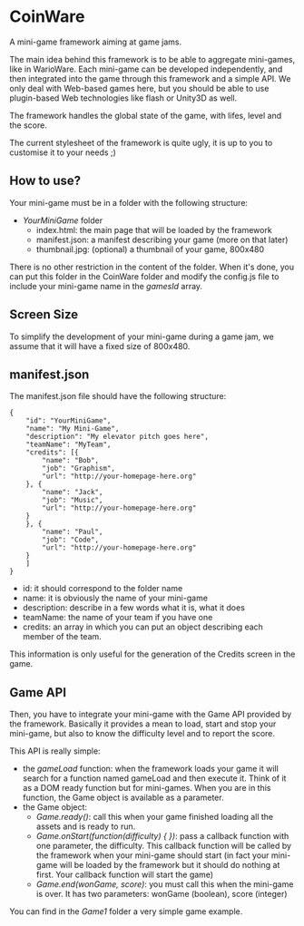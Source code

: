 CoinWare
========

A mini-game framework aiming at game jams.


The main idea behind this framework is to be able to aggregate mini-games, like in WarioWare. Each mini-game can be developed independently, and then integrated into the game through this framework and a simple API. We only deal with Web-based games here, but you should be able to use plugin-based Web technologies like flash or Unity3D as well.

The framework handles the global state of the game, with lifes, level and the score.

The current stylesheet of the framework is quite ugly, it is up to you to customise it to your needs ;)

How to use?
-----------

Your mini-game must be in a folder with the following structure:

* *YourMiniGame* folder
	* index.html: the main page that will be loaded by the framework
	* manifest.json: a manifest describing your game (more on that later)
	* thumbnail.jpg: (optional) a thumbnail of your game, 800x480

There is no other restriction in the content of the folder. When it's done, you can put this folder in the CoinWare folder and modify the config.js file to include your mini-game name in the *gamesId* array.

Screen Size
-----------
To simplify the development of your mini-game during a game jam, we assume that it will have a fixed size of 800x480.


manifest.json
-------------
The manifest.json file should have the following structure:

	{
	    "id": "YourMiniGame",
	    "name": "My Mini-Game",
	    "description": "My elevator pitch goes here",
	    "teamName": "MyTeam",
	    "credits": [{
	        "name": "Bob",
	        "job": "Graphism",
	        "url": "http://your-homepage-here.org"
	    }, {
	        "name": "Jack",
	        "job": "Music",
	        "url": "http://your-homepage-here.org"
	    }
	    }, {
	        "name": "Paul",
	        "job": "Code",
	        "url": "http://your-homepage-here.org"
	    }
	    ]
	}

* id: it should correspond to the folder name
* name: it is obviously the name of your mini-game
* description: describe in a few words what it is, what it does
* teamName: the name of your team if you have one
* credits: an array in which you can put an object describing each member of the team.

This information is only useful for the generation of the Credits screen in the game.


Game API
--------

Then, you have to integrate your mini-game with the Game API provided by the framework. Basically it provides a mean to load, start and stop your mini-game, but also to know the difficulty level and to report the score.

This API is really simple:
* the *gameLoad* function: when the framework loads your game it will search for a function named gameLoad and then execute it. Think of it as a DOM ready function but for mini-games. When you are in this function, the Game object is available as a parameter.
* the Game object: 
	* *Game.ready()*: call this when your game finished loading all the assets and is ready to run.
	* *Game.onStart(function(difficulty) {  })*: pass a callback function with one parameter, the difficulty. This callback function will be called by the framework when your mini-game should start (in fact your mini-game will be loaded by the framework but it should do nothing at first. Your callback function will start the game)
	* *Game.end(wonGame, score)*: you must call this when the mini-game is over. It has two parameters: wonGame (boolean), score (integer)
	
You can find in the *Game1* folder a very simple game example.


